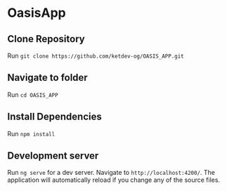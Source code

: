 # OasisApp

## Clone Repository

Run `git clone https://github.com/ketdev-og/OASIS_APP.git`

## Navigate to folder

Run `cd OASIS_APP`

## Install Dependencies

Run `npm install`

## Development server

Run `ng serve` for a dev server. Navigate to `http://localhost:4200/`. The application will automatically reload if you change any of the source files.

